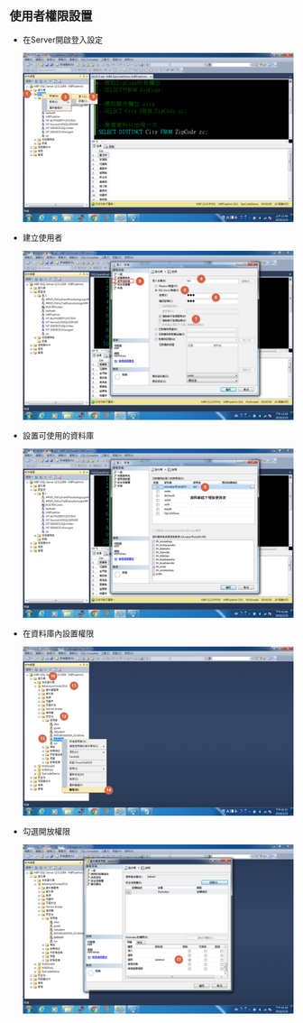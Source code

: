 ## 使用者權限設置

- 在Server開啟登入設定

  

  ![Image001](assets/Image001.png)

- 建立使用者

  

  ![Image 002](assets/Image002.png)

- 設置可使用的資料庫

  

  ![Image 003](assets/Image003.png)

- 在資料庫內設置權限

  

  ![Image 005](assets/Image005.png)

- 勾選開放權限

  
  
  ![Image 008](assets/Image008.png)
